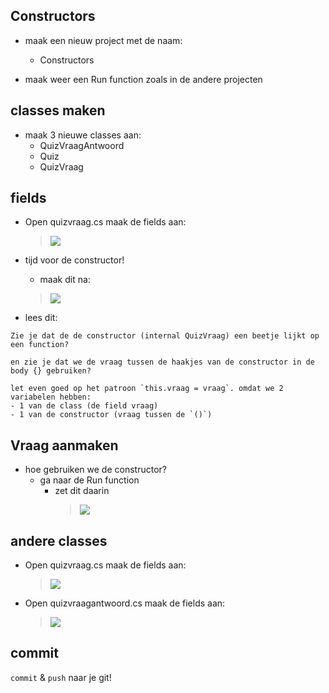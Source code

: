 ## Constructors

- maak een nieuw project met de naam:
    - Constructors

- maak weer een Run function zoals in de andere projecten

## classes maken

- maak 3 nieuwe classes aan:
    - QuizVraagAntwoord
    - Quiz
    - QuizVraag


## fields

- Open quizvraag.cs maak de fields aan:
    > ![](img/quizvraag.PNG)

- tijd voor de constructor!
    - maak dit na:
    > ![](img/quizvraagconst.PNG)

- lees dit:
```
Zie je dat de de constructor (internal QuizVraag) een beetje lijkt op een function?

en zie je dat we de vraag tussen de haakjes van de constructor in de body {} gebruiken?

let even goed op het patroon `this.vraag = vraag`. omdat we 2 variabelen hebben:
- 1 van de class (de field vraag)
- 1 van de constructor (vraag tussen de `()`)

```

## Vraag aanmaken

- hoe gebruiken we de constructor?
    - ga naar de Run function
        - zet dit daarin
            > ![](img/run.PNG)

## andere classes
- Open quizvraag.cs maak de fields aan:
    > ![](img/quiz.PNG)

- Open quizvraagantwoord.cs maak de fields aan:
    > ![](img/vraagantwoord.PNG)

## commit

`commit` & `push` naar je git! 